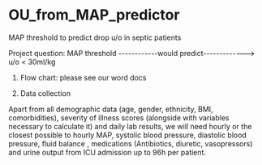 # OU_from_MAP_predictor
MAP threshold to predict drop u/o in septic patients

Project question:
MAP threshold ------------would predict-------------> u/o < 30ml/kg

1.	Flow chart:  please see our word docs






2.	Data collection

Apart from all demographic data (age, gender, ethnicity, BMI, comorbidities), severity of illness scores (alongside with variables necessary to calculate it) and daily lab results, we will need hourly or the closest possible to hourly MAP, systolic blood pressure, diastolic blood pressure, fluid balance , medications (Antibiotics, diuretic, vasopressors) and urine output from ICU admission up to 96h per patient.
